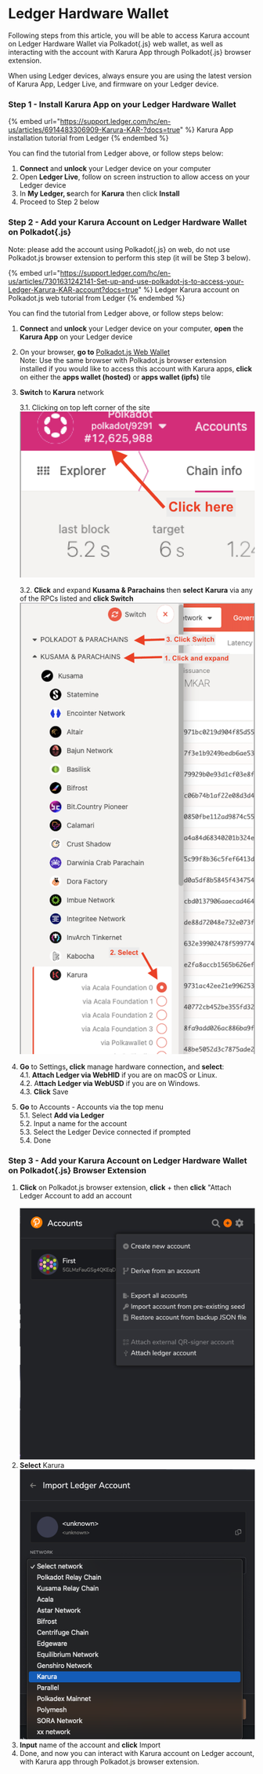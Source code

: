 # Ledger Hardware Wallet

Following steps from this article, you will be able to access Karura account on Ledger Hardware Wallet via Polkadot{.js} web wallet, as well as interacting with the account with Karura App through Polkadot{.js} browser extension.

When using Ledger devices, always ensure you are using the latest version of Karura App, Ledger Live, and firmware on your Ledger device.

### Step 1 - Install Karura App on your Ledger Hardware Wallet

{% embed url="https://support.ledger.com/hc/en-us/articles/6914483306909-Karura-KAR-?docs=true" %}
Karura App installation tutorial from Ledger
{% endembed %}

You can find the tutorial from Ledger above, or follow steps below:

1. **Connect** and **unlock** your Ledger device on your computer
2. Open **Ledger Live**, follow on screen instruction to allow access on your Ledger device
3. In **My Ledger, s**earch for **Karura** then click **Install**
4. Proceed to Step 2 below

### Step 2 - Add your Karura Account on Ledger Hardware Wallet on Polkadot{.js}

Note: please add the account using Polkadot{.js} on web, do not use Polkadot.js browser extension to perform this step (it will be Step 3 below).

{% embed url="https://support.ledger.com/hc/en-us/articles/7301631242141-Set-up-and-use-polkadot-js-to-access-your-Ledger-Karura-KAR-account?docs=true" %}
Ledger Karura account on Polkadot.js web tutorial from Ledger
{% endembed %}

You can find the tutorial from Ledger above, or follow steps below:

1. **Connect** and **unlock** your Ledger device on your computer, **open** the **Karura App** on your Ledger device
2. On your browser, **go to** [Polkadot.js Web Wallet](https://polkadot.js.org/)\
   Note: Use the same browser with Polkadot.js browser extension installed if you would like to  access this account with Karura apps, **click** on either the **apps wallet (hosted)** or **apps wallet (ipfs)** tile
3.  **Switch** to **Karura** network&#x20;

    3.1. Clicking on top left corner of the site\
    ![](<../../../../.gitbook/assets/image (38).png>)

    3.2. **Click** and expand **Kusama & Parachains** then **select** **Karura** via any of the RPCs listed and **click Switch**\
    ![](<../../../../.gitbook/assets/image (39).png>)
4. **Go** to Setting&#x73;**, click** manage hardware connectio&#x6E;**,** and **select**:\
   4.1. **Attach Ledger via WebHID** if you are on macOS or Linux.\
   4.2. A**ttach Ledger via WebUSD** if you are on Windows.\
   4.3. **Click** Save
5. **Go** to Accounts - Accounts via the top menu\
   5.1. Select **Add via Ledger**\
   5.2. Input a name for the account\
   5.3. Select the Ledger Device connected if prompted\
   5.4. Done

### Step 3 - Add your Karura Account on Ledger Hardware Wallet on Polkadot{.js} Browser Extension

1. **Click** on Polkadot.js browser extension, **click** + then **click** "Attach Ledger Account to add an account\
   \
   ![](<../../../../.gitbook/assets/image (37).png>)
2. **Select** Karura\
   ![](<../../../../.gitbook/assets/image (33).png>)
3. **Input** name of the account and **click** Import
4. Done, and now you can interact with Karura account on Ledger account, with Karura app through Polkadot.js browser extension.&#x20;





